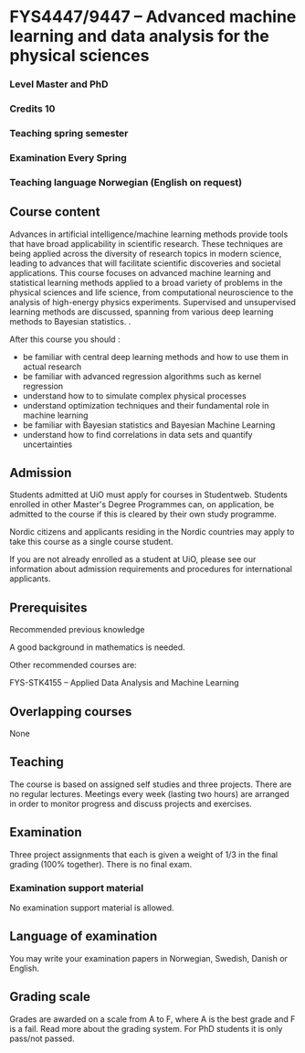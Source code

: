 # FYS4447/9447 – Advanced machine learning and data analysis for the physical sciences


### Level Master and PhD
### Credits 10
### Teaching spring semester
### Examination Every Spring
### Teaching language Norwegian (English on request)


## Course content

Advances in artificial intelligence/machine learning methods provide
tools that have broad applicability in scientific research.  These
techniques are being applied across the diversity of research topics
in modern science, leading to advances that will facilitate scientific
discoveries and societal applications.  This course focuses on
advanced machine learning and statistical learning methods applied to
a broad variety of problems in the physical sciences and life science,
from computational neuroscience to the analysis of high-energy physics
experiments.  Supervised and unsupervised learning methods are
discussed, spanning from various deep learning methods to Bayesian
statistics. .


After this course you should :

- be familiar with central deep learning methods and how to use them in actual research
- be familiar with advanced regression algorithms such as kernel regression
- understand how to to simulate complex physical processes
- understand optimization techniques and their fundamental role in machine learning
- be familiar with Bayesian statistics and Bayesian Machine Learning
- understand how to find correlations in data sets and quantify uncertainties

## Admission

Students admitted at UiO must apply for courses in
Studentweb. Students enrolled in other Master's Degree Programmes can,
on application, be admitted to the course if this is cleared by their
own study programme.

Nordic citizens and applicants residing in the Nordic countries may
apply to take this course as a single course student.

If you are not already enrolled as a student at UiO, please see our
information about admission requirements and procedures for
international applicants.

## Prerequisites

Recommended previous knowledge

A good background in mathematics is needed.

Other recommended courses are:

FYS-STK4155 – Applied Data Analysis and Machine Learning


## Overlapping courses
None


## Teaching

The course is based on assigned self studies and three projects. There are no regular lectures. Meetings every week (lasting two hours) are arranged in order to monitor progress and discuss projects and exercises.

## Examination

Three project assignments that each is given a weight of 1/3 in the final grading (100% together).
There is no final exam.


### Examination support material

No examination support material is allowed.

## Language of examination

You may write your examination papers in Norwegian, Swedish, Danish or English.

## Grading scale

Grades are awarded on a scale from A to F, where A is the best grade and F is a fail. Read more about the grading system. For PhD students it is only pass/not passed.

